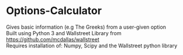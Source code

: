 # Options-Calculator
Gives basic information (e.g The Greeks) from a user-given option  
Built using Python 3 and Wallstreet Library from https://github.com/mcdallas/wallstreet  
Requires installation of: Numpy, Scipy and the Wallstreet python library  
